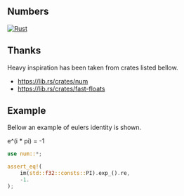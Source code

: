 ## Numbers

[![Rust](https://github.com/unic0rn9k/num/actions/workflows/rust.yml/badge.svg?label=tests&logo=github)](https://github.com/unic0rn9k/num/actions/workflows/rust.yml)

## Thanks
Heavy inspiration has been taken from crates listed bellow.

- https://lib.rs/crates/num
- https://lib.rs/crates/fast-floats

## Example

Bellow an example of eulers identity is shown.

e^(i * pi) = -1

```rust
use num::*;

assert_eq!(
    im(std::f32::consts::PI).exp_().re,
    -1.
);
```
